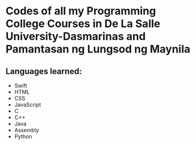 # Codes of all my Programming College Courses in De La Salle University-Dasmarinas and Pamantasan ng Lungsod ng Maynila

## Languages learned:
- Swift
- HTML
- CSS
- JavaScript
- C
- C++
- Java
- Assembly
- Python
